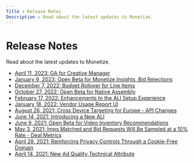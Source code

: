 ```yaml
---
Title : Release Notes
Description : Read about the latest updates to Monetize.
---
```



# Release Notes



Read about the latest updates to Monetize.

- <a href="release-notes-20230411.html" class="xref">April 11, 2023: GA
  for Creative Manager</a>
- <a href="release-notes-20230109.html" class="xref">January 9, 2023: Open
  Beta for Monetize Insights, Bid Rejections</a>
- <a href="release-notes-20221207-1.html" class="xref">December 7, 2022:
  Budget Rollover for Line Items</a>
- <a href="release-notes-20221027.html" class="xref">October 27, 2022:
  Open Beta for Native Assembly</a>
- <a href="release-notes-20220217.html" class="xref"
  title="As part of Xandr&#39;s ongoing effort to make augmented line item set up quicker and more intuitive, we&#39;ve made the several updates to the line item page. These include a more intuitive budgeting workflow, additional IO-level budget allocation details for easy reference, an updated segment targeting component and usability enhancements for the creatives section. For more detailed information, edit or create an augmented line item and follow the prompts to check out the updates.">February
  17, 2022: Enhancements to the ALI Setup Experience</a>
- <a href="release-notes-20220118.html" class="xref"
  title="A new report in UI, the Vendor Usage Report, provide details related to the usage of data or platform powered by third party vendors (e.g., user segment providers), the costs of that data or feature usage, and the line items/campaigns where vendor costs were applicable. The report introduces two new costs as Feature Cost and Segment Data Cost. This report is an enhanced version of the current Data Usage Report (which will be deprecated on January 31, 2022).">January
  18, 2022: Vendor Usage Report UI</a>
- <a href="release-notes-20210826-1.html" class="xref"
  title="On August 30, 2021, Tapad cross-device targeting for Europe will officially end in Xandr&#39;s API. To continue utilizing cross-device targeting for Europe within our API, the cross-device targeting parameter (graph_id) in our Profile Service was changed from 3 (Tapad) to 4 (Xandr). These new options will be available on August 26, 2021. On August 30, 2021, Tapad cross-device targeting will be removed from line items in the EU. The line items will continue to run, but will no longer conduct cross-device targeting.">August
  26, 2021: Cross Device Targeting for Europe - API Changes</a>
- <a href="release-notes-20210614.html" class="xref"
  title="We have revamped the Create New Line Item and Edit Line Item screens to further streamline the process for creating and editing augmented line items (ALIs). This involved renaming, reordering, and regrouping various sections and fields. The Cancel and Save buttons now appear in the header of the screen to maximize page space. A new collapsible sidebar has also been added to make it easier to navigate between sections.">June
  14, 2021: Introducing a New ALI</a>
- <a href="release-notes-20210609.html" class="xref"
  title="For buyers using augmented line items, new line-item-level recommendations for video inventory are available on the line item Analytics tab. These recommendations can help boost scale and performance for video campaigns.">June
  9, 2021: Open Beta for Video Inventory Recommendations</a>
- <a href="release-notes-20210503.html" class="xref"
  title="As of today, May 3rd, imps matched and bid requests will be randomly sampled at a rate of 10%. The sampled values will be multiplied by 10 to account for the sampling and to give a realistic estimate. This data will affect all deal management and reporting screens; no further deal metrics (bids, imps, errors, etc) will be affected.">May
  3, 2021: Imps Matched and Bid Requests Will Be Sampled at a 10% Rate -
  Deal Metrics</a>
- <a href="release-notes-20210428.html" class="xref"
  title="Xandr introduced a new domain, adnxs-simple.com, to facilitate improved consumer privacy controls for no-consent scenarios. The new domain does not send or read browser cookies on requests. Clients can leverage the new domain for monetization when there is no consent to use personal data. Relevant calls initiated by Xandr will now automatically utilize this new domain when there is no consent or when cookies are not required for the function.">April
  28, 2021: Reinforcing Privacy Controls Through a Cookie-Free Domain</a>
- <a href="release-notes-20210414.html" class="xref"
  title="We&#39;ve added a new Ad Quality technical attribute. Total Load &gt;4MB is now available to prevent ads greater than 4MB on Chrome browsers. Eligibility of this attribute depends on the default eligibility setting for technical attributes on each member&#39;s Ad Quality profile. Most profiles are set to Eligible, which means Total Load &gt;4mb will not be enforced by default, but any default setting of Banned will enforce the attribute.">April
  14, 2021: New Ad Quality Technical Attribute</a>




